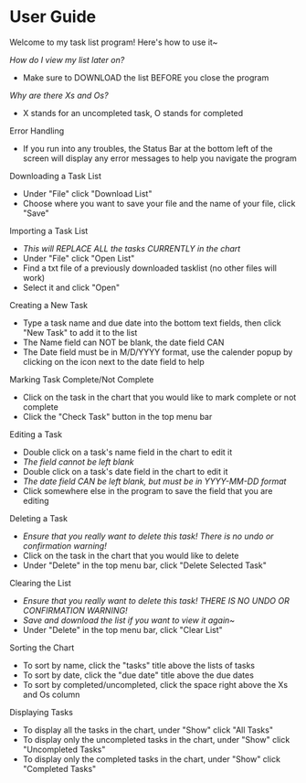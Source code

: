 # User Guide
Welcome to my task list program! Here's how to use it~

*How do I view my list later on?*
- Make sure to DOWNLOAD the list BEFORE you close the program

*Why are there Xs and Os?*
- X stands for an uncompleted task, O stands for completed

Error Handling
- If you run into any troubles, the Status Bar at the bottom left of the screen will display any error messages to help you navigate the program

Downloading a Task List
- Under "File" click "Download List"
- Choose where you want to save your file and the name of your file, click "Save"

Importing a Task List
- *This will REPLACE ALL the tasks CURRENTLY in the chart*
- Under "File" click "Open List"
- Find a txt file of a previously downloaded tasklist (no other files will work)
- Select it and click "Open"

Creating a New Task
- Type a task name and due date into the bottom text fields, then click "New Task" to add it to the list
- The Name field can NOT be blank, the date field CAN
- The Date field must be in M/D/YYYY format, use the calender popup by clicking on the icon next to the date field to help

Marking Task Complete/Not Complete
- Click on the task in the chart that you would like to mark complete or not complete
- Click the "Check Task" button in the top menu bar

Editing a Task
- Double click on a task's name field in the chart to edit it 
- *The field cannot be left blank*
- Double click on a task's date field in the chart to edit it
- *The date field CAN be left blank, but must be in YYYY-MM-DD format*
- Click somewhere else in the program to save the field that you are editing 

Deleting a Task
- *Ensure that you really want to delete this task! There is no undo or confirmation warning!*
- Click on the task in the chart that you would like to delete
- Under "Delete" in the top menu bar, click "Delete Selected Task"

Clearing the List
- *Ensure that you really want to delete this task! THERE IS NO UNDO OR CONFIRMATION WARNING!*
- *Save and download the list if you want to view it again~*
- Under "Delete" in the top menu bar, click "Clear List"

Sorting the Chart
- To sort by name, click the "tasks" title above the lists of tasks
- To sort by date, click the "due date" title above the due dates
- To sort by completed/uncompleted, click the space right above the Xs and Os column

Displaying Tasks
- To display all the tasks in the chart, under "Show" click "All Tasks"
- To display only the uncompleted tasks in the chart, under "Show" click "Uncompleted Tasks"
- To display only the completed tasks in the chart, under "Show" click "Completed Tasks"

